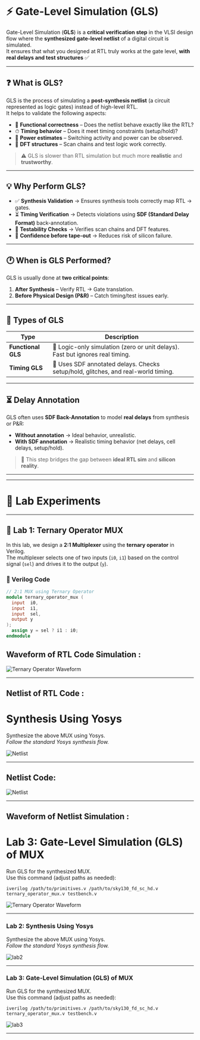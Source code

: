 # ⚡️ Gate-Level Simulation (GLS)

Gate-Level Simulation (**GLS**) is a **critical verification step** in the VLSI design flow where the **synthesized gate-level netlist** of a digital circuit is simulated.  
It ensures that what you designed at RTL truly works at the gate level, **with real delays and test structures** ✅  

---

## ❓ What is GLS?
GLS is the process of simulating a **post-synthesis netlist** (a circuit represented as logic gates) instead of high-level RTL.  
It helps to validate the following aspects:

- 🧩 **Functional correctness** – Does the netlist behave exactly like the RTL?  
- ⏱ **Timing behavior** – Does it meet timing constraints (setup/hold)?  
- 🔋 **Power estimates** – Switching activity and power can be observed.  
- 🧪 **DFT structures** – Scan chains and test logic work correctly.  

> ⚠️ GLS is slower than RTL simulation but much more **realistic** and **trustworthy**.

---

## 💡 Why Perform GLS?
- ✅ **Synthesis Validation** → Ensures synthesis tools correctly map RTL → gates.  
- ⏳ **Timing Verification** → Detects violations using **SDF (Standard Delay Format)** back-annotation.  
- 🧬 **Testability Checks** → Verifies scan chains and DFT features.  
- 🚀 **Confidence before tape-out** → Reduces risk of silicon failure.  

---

## 🕐 When is GLS Performed?
GLS is usually done at **two critical points**:
1. **After Synthesis** – Verify RTL → Gate translation.  
2. **Before Physical Design (P&R)** – Catch timing/test issues early.  

---

## 🧭 Types of GLS
| Type             | Description                                                                 |
|------------------|-----------------------------------------------------------------------------|
| **Functional GLS** | 🔹 Logic-only simulation (zero or unit delays). Fast but ignores real timing. |
| **Timing GLS**     | 🔹 Uses SDF annotated delays. Checks setup/hold, glitches, and real-world timing. |

---

## ⏳ Delay Annotation
GLS often uses **SDF Back-Annotation** to model **real delays** from synthesis or P&R:
- **Without annotation** → Ideal behavior, unrealistic.  
- **With SDF annotation** → Realistic timing behavior (net delays, cell delays, setup/hold).  

> 💎 This step bridges the gap between **ideal RTL sim** and **silicon reality**.

---

---

# 🧪 Lab Experiments

---

## 🔹 Lab 1: Ternary Operator MUX

In this lab, we design a **2:1 Multiplexer** using the **ternary operator** in Verilog.  
The multiplexer selects one of two inputs (`i0`, `i1`) based on the control signal (`sel`) and drives it to the output (`y`).  

### 📜 Verilog Code
```verilog
// 2:1 MUX using Ternary Operator
module ternary_operator_mux (
  input  i0, 
  input  i1, 
  input  sel, 
  output y
);
  assign y = sel ? i1 : i0;
endmodule
```
## Waveform of RTL Code Simulation :

![Ternary Operator Waveform ](https://github.com/Gowtham007007/Week-1_RISC-V_Tapeout/blob/main/Day_4/Images/ternary_wave.png)

---

## Netlist of RTL Code :
# Synthesis Using Yosys

Synthesize the above MUX using Yosys.  
_Follow the standard Yosys synthesis flow._

![Netlist](https://github.com/Gowtham007007/Week-1_RISC-V_Tapeout/blob/main/Day_4/Images/ternary_net.png)

---

## Netlist Code:

![Netlist](https://github.com/Gowtham007007/Week-1_RISC-V_Tapeout/blob/main/Day_4/Images/ternary_net_code.png)

---


## Waveform of Netlist Simulation :
# Lab 3: Gate-Level Simulation (GLS) of MUX

Run GLS for the synthesized MUX.  
Use this command (adjust paths as needed):

```shell
iverilog /path/to/primitives.v /path/to/sky130_fd_sc_hd.v ternary_operator_mux.v testbench.v
```

![Ternary Operator Waveform ](https://github.com/Gowtham007007/Week-1_RISC-V_Tapeout/blob/main/Day_4/Images/ternary_net_wave.png)

---



### Lab 2: Synthesis Using Yosys

Synthesize the above MUX using Yosys.  
_Follow the standard Yosys synthesis flow._

![lab2](https://github.com/user-attachments/assets/7a0cdc7c-cbbd-4943-bd3d-130a0d66b9b1)

---

### Lab 3: Gate-Level Simulation (GLS) of MUX

Run GLS for the synthesized MUX.  
Use this command (adjust paths as needed):

```shell
iverilog /path/to/primitives.v /path/to/sky130_fd_sc_hd.v ternary_operator_mux.v testbench.v
```

![lab3](https://github.com/user-attachments/assets/9acf45b3-2e42-4ac1-88ae-b4a494cc8d87)

---


